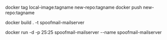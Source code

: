 docker tag local-image:tagname new-repo:tagname
docker push new-repo:tagname

docker build . -t spoofmail-mailserver

docker run -d -p 25:25 spoofmail-mailserver --name spoofmail-mailserver